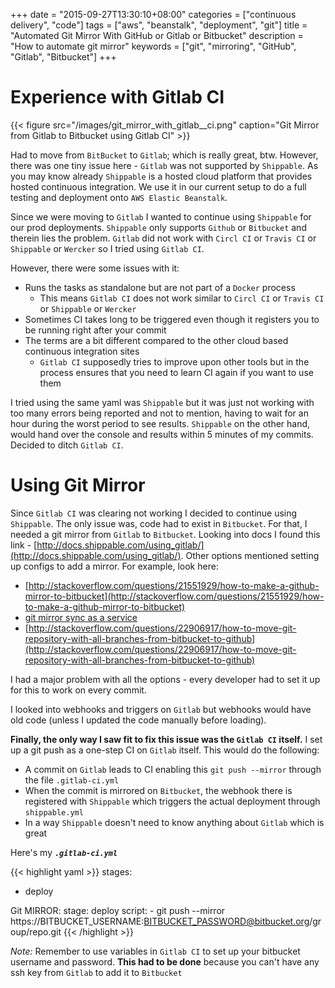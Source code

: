 +++
date = "2015-09-27T13:30:10+08:00"
categories = ["continuous delivery", "code"]
tags = ["aws", "beanstalk", "deployment", "git"]
title = "Automated Git Mirror With GitHub or Gitlab or Bitbucket"
description = "How to automate git mirror"
keywords = ["git", "mirroring", "GitHub", "Gitlab", "Bitbucket"]
+++

# Experience with Gitlab CI

{{< figure src="/images/git_mirror_with_gitlab__ci.png" caption="Git Mirror from Gitlab to Bitbucket using Gitlab CI" >}}

Had to move from `BitBucket` to `Gitlab`; which is really great, btw. However, there was one tiny issue here - `Gitlab` was not supported by `Shippable`.
As you may know already `Shippable` is a hosted cloud platform that provides hosted continuous integration.
We use it in our current setup to do a full testing and deployment onto `AWS Elastic Beanstalk`.

Since we were moving to `Gitlab` I wanted to continue using `Shippable` for our prod deployments. `Shippable` only supports `Github` or `Bitbucket` and therein lies the problem.
`Gitlab` did not work with `Circl CI` or `Travis CI` or `Shippable` or `Wercker` so I tried using `Gitlab CI`.

However, there were some issues with it:

- Runs the tasks as standalone but are not part of a `Docker` process
  - This means `Gitlab CI` does not work similar to `Circl CI` or `Travis CI` or `Shippable` or `Wercker`
- Sometimes CI takes long to be triggered even though it registers you to be running right after your commit
- The terms are a bit different compared to the other cloud based continuous integration sites
  - `Gitlab CI` supposedly tries to improve upon other tools but in the process ensures that you need to learn CI again if you want to use them

I tried using the same yaml was `Shippable` but it was just not working with too many errors being reported and not to mention, having to wait for an hour during the worst period to see results.
`Shippable` on the other hand, would hand over the console and results within 5 minutes of my commits. Decided to ditch `Gitlab CI`.


# Using Git Mirror

Since `Gitlab CI` was clearing not working I decided to continue using `Shippable`. The only issue was, code had to exist in `Bitbucket`.
 For that, I needed a git mirror from `Gitlab` to `Bitbucket`. Looking into docs I found this link - [http://docs.shippable.com/using_gitlab/](http://docs.shippable.com/using_gitlab/).
 Other options mentioned setting up configs to add a mirror. For example, look here:

 - [http://stackoverflow.com/questions/21551929/how-to-make-a-github-mirror-to-bitbucket](http://stackoverflow.com/questions/21551929/how-to-make-a-github-mirror-to-bitbucket)
 - [git mirror sync as a service](https://github.com/git-mirror-sync/git-mirror-sync)
 - [http://stackoverflow.com/questions/22906917/how-to-move-git-repository-with-all-branches-from-bitbucket-to-github](http://stackoverflow.com/questions/22906917/how-to-move-git-repository-with-all-branches-from-bitbucket-to-github)

I had a major problem with all the options - every developer had to set it up for this to work on every commit.

I looked into webhooks and triggers on `Gitlab` but webhooks would have old code (unless I updated the code manually before loading).

**Finally, the only way I saw fit to fix this issue was the `Gitlab CI` itself.** I set up a git push as a one-step CI on `Gitlab` itself.
 This would do the following:

 - A commit on `Gitlab` leads to CI enabling this `git push --mirror` through the file `.gitlab-ci.yml`
 - When the commit is mirrored on `Bitbucket`, the webhook there is registered with `Shippable` which triggers the actual deployment through `shippable.yml`
 - In a way `Shippable` doesn't need to know anything about `Gitlab` which is great

Here's my ***`.gitlab-ci.yml`***

{{< highlight yaml >}}
stages:
  - deploy

Git MIRROR:
  stage: deploy
  script:
    - git push --mirror https://BITBUCKET_USERNAME:BITBUCKET_PASSWORD@bitbucket.org/group/repo.git
{{< /highlight >}}

*Note:* Remember to use variables in `Gitlab CI` to set up your bitbucket username and password.
  **This had to be done** because you can't have any ssh key from `Gitlab` to add it to `Bitbucket`
